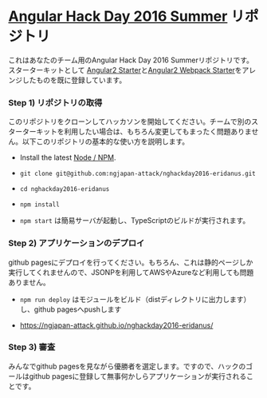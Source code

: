 # [Angular Hack Day 2016 Summer](https://angularjs-jp.doorkeeper.jp/events/46335) リポジトリ

これはあなたのチーム用のAngular Hack Day 2016 Summerリポジトリです。スターターキットとして [Angular2 Starter](https://angular.io/docs/ts/latest/quickstart.html)と[Angular2 Webpack Starter](https://github.com/AngularClass/angular2-webpack-starter)をアレンジしたものを既に登録しています。

### Step 1) リポジトリの取得

このリポジトリをクローンしてハッカソンを開始してください。チームで別のスターターキットを利用したい場合は、もちろん変更してもまったく問題ありません。以下このリポジトリの基本的な使い方を説明します。

* Install the latest [Node / NPM](https://nodejs.org).

* `git clone git@github.com:ngjapan-attack/nghackday2016-eridanus.git`

* `cd nghackday2016-eridanus`

* `npm install`

* `npm start` は簡易サーバが起動し、TypeScriptのビルドが実行されます。

### Step 2) アプリケーションのデプロイ

github pagesにデプロイを行ってください。もちろん、これは静的ページしか実行してくれませんので、JSONPを利用してAWSやAzureなど利用しても問題ありません。

* `npm run deploy` はモジュールをビルド（distディレクトリに出力します）し、github pagesへpushします

* https://ngjapan-attack.github.io/nghackday2016-eridanus/


### Step 3) 審査

みんなでgithub pagesを見ながら優勝者を選定します。ですので、ハックのゴールはgithub pagesに登録して無事何かしらアプリケーションが実行されることです。


